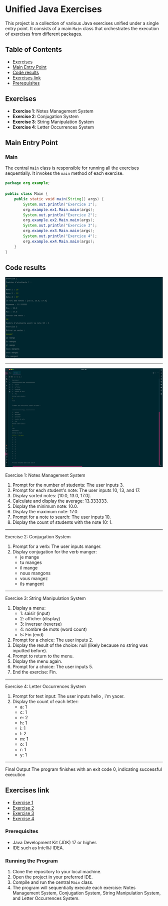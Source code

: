 # Unified Java Exercises

This project is a collection of various Java exercises unified under a single entry point. It consists of a main `Main`
class that orchestrates the execution of exercises from different packages.

## Table of Contents

- [Exercises](#exercises)
- [Main Entry Point](#main-entry-point)
- [Code results](#code-results)
- [Exercises link](#exercises-link)
- [Prerequisites](#prerequisites)

## Exercises

- **Exercise 1**: Notes Management System
- **Exercise 2**: Conjugation System
- **Exercise 3**: String Manipulation System
- **Exercise 4**: Letter Occurrences System

## Main Entry Point

### Main

The central `Main` class is responsible for running all the exercises sequentially. It invokes the `main` method of each
exercise.

```java
package org.example;

public class Main {
    public static void main(String[] args) {
        System.out.println("Exercice 1");
        org.example.ex1.Main.main(args);
        System.out.println("Exercice 2");
        org.example.ex2.Main.main(args);
        System.out.println("Exercice 3");
        org.example.ex3.Main.main(args);
        System.out.println("Exercice 4");
        org.example.ex4.Main.main(args);
    }
}
```

## Code results

![Exercise 1 and 2](screenshots/code-result-ex1-ex2.png)
***
![Exercise 3 and 4](screenshots/code-result-ex3-ex4.png)

Exercise 1: Notes Management System

1. Prompt for the number of students: The user inputs 3.
2. Prompt for each student's note: The user inputs 10, 13, and 17.
3. Display sorted notes: [10.0, 13.0, 17.0].
4. Calculate and display the average: 13.333333.
5. Display the minimum note: 10.0.
6. Display the maximum note: 17.0.
7. Prompt for a note to search: The user inputs 10.
8. Display the count of students with the note 10: 1.

***
Exercise 2: Conjugation System

1. Prompt for a verb: The user inputs manger.
2. Display conjugation for the verb manger:
    - je mange
    - tu manges
    - il mange
    - nous mangons
    - vous mangez
    - ils mangent

***
Exercise 3: String Manipulation System

1. Display a menu:
    - 1: saisir (input)
    - 2: afficher (display)
    - 3: inverser (reverse)
    - 4: nombre de mots (word count)
    - 5: Fin (end)
2. Prompt for a choice: The user inputs 2.
3. Display the result of the choice: null (likely because no string was inputted before).
4. Prompt to return to the menu.
5. Display the menu again.
6. Prompt for a choice: The user inputs 5.
7. End the exercise: Fin.

***
Exercise 4: Letter Occurrences System

1. Prompt for text input: The user inputs hello , i'm yacer.
2. Display the count of each letter:
    - a: 1
    - c: 1
    - e: 2
    - h: 1
    - i: 1
    - l: 2
    - m: 1
    - o: 1
    - r: 1
    - y: 1

***
Final Output
The program finishes with an exit code 0, indicating successful execution

## Exercises link

- [Exercise 1](src/main/java/org/example/ex1/readme.md)
- [Exercise 2](src/main/java/org/example/ex2/readme.md)
- [Exercise 3](src/main/java/org/example/ex3/readme.md)
- [Exercise 4](src/main/java/org/example/ex4/readme.md)

### Prerequisites

- Java Development Kit (JDK) 17 or higher.
- IDE such as IntelliJ IDEA.

### Running the Program

1. Clone the repository to your local machine.
2. Open the project in your preferred IDE.
3. Compile and run the central `Main` class.
4. The program will sequentially execute each exercise: Notes Management System, Conjugation System, String Manipulation
   System, and Letter Occurrences System.
